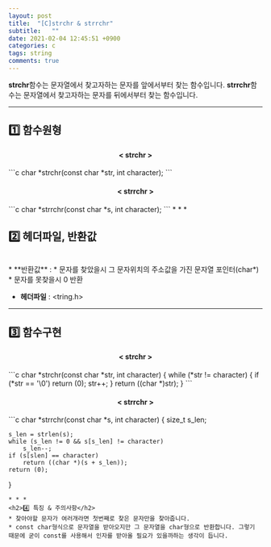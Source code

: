 ```yaml
---
layout: post
title:  "[C]strchr & strrchr"
subtitle:   ""
date: 2021-02-04 12:45:51 +0900
categories: c
tags: string
comments: true
---
```


**strchr**함수는 문자열에서 찾고자하는 문자를 앞에서부터 찾는 함수입니다.
**strrchr**함수는 문자열에서 찾고자하는 문자를 뒤에서부터 찾는 함수입니다.

* * *
<h2>1️⃣ 함수원형</h2>
<h4 align="middle">&#60; strchr &#62;</h4>
```c
char *strchr(const char *str, int character);
```
<h4 align="middle">&#60; strrchr &#62;</h4>
```c
char *strrchr(const char *s, int character);
```
* * *
<h2>2️⃣ 헤더파일, 반환값</h2>
<br />
* **반환값** :
    * 문자를 찾았을시 그 문자위치의 주소값을 가진 문자열 포인터(char*)
    * 문자를 못찾을시 0 반환

* **헤더파일** : &lt;tring.h&gt;

* * *
<h2>3️⃣ 함수구현</h2>
<h4 align="middle">&#60; strchr &#62;</h4>
```c
char *strchr(const char *str, int character)
{
    while (*str != character)
    {
        if (*str == '\0')
            return (0);
        str++;
    }
    return ((char *)str);
}
```
<h4 align="middle">&#60; strrchr &#62;</h4>
```c
char *strrchr(const char *s, int character)
{
	size_t	s_len;

	s_len = strlen(s);
	while (s_len != 0 && s[s_len] != character)
		s_len--;
	if (s[slen] == character)
		return ((char *)(s + s_len));
	return (0);
}
```
* * *
<h2>4️⃣ 특징 & 주의사항</h2>
* 찾아야할 문자가 여러개라면 첫번째로 찾은 문자만을 찾아줍니다.
* const char형식으로 문자열을 받아오지만 그 문자열을 char형으로 반환합니다. 그렇기 때문에 굳이 const를 사용해서 인자를 받아올 필요가 있을까하는 생각이 듭니다.